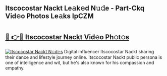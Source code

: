 ## Itscocostar Nackt Le𝚊k𝚎d N𝚞𝚍e - Part-Ckq Vid𝚎o Photos Le𝚊ks IpCZM

# <h2><a href="http://fb8cdmh.evod.top/?m=Itscocostar+Nackt">🔗 👉🔴 Itscocostar Nackt Vid𝚎o Ph𝚘t𝚘s</a></h2>

[![Itscocostar Nackt N𝚞d𝚎s](https://i.imgur.com/8V9OHl7.gif)](http://fb8cdmh.evod.top/?m=Itscocostar+Nackt)
Digital influencer Itscocostar Nackt sharing their dance and lifestyle journey online. Itscocostar Nackt public persona is one of intelligence and wit, but he's also known for his compassion and empathy. 
